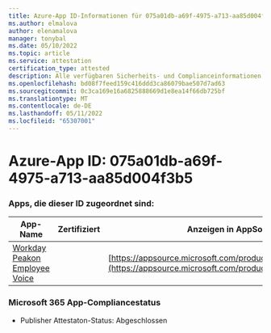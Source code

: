 ```yaml
---
title: Azure-App ID-Informationen für 075a01db-a69f-4975-a713-aa85d004f3b5
ms.author: elmalova
author: elenamalova
manager: tonybal
ms.date: 05/10/2022
ms.topic: article
ms.service: attestation
certification_type: attested
description: Alle verfügbaren Sicherheits- und Complianceinformationen für 075a01db-a69f-4975-a713-aa85d004f3b5.
ms.openlocfilehash: bd08f7feed159c416ddd3ca86079bae507d7ad63
ms.sourcegitcommit: 0c3ca169e16a6825888669d1e8ea14f66db725bf
ms.translationtype: MT
ms.contentlocale: de-DE
ms.lasthandoff: 05/11/2022
ms.locfileid: "65307001"
---
```

# <a name="azure-app-id-075a01db-a69f-4975-a713-aa85d004f3b5"></a>Azure-App ID: 075a01db-a69f-4975-a713-aa85d004f3b5


### <a name="apps-associated-with-this-id"></a>Apps, die dieser ID zugeordnet sind:
| **App-Name** | **Zertifiziert** | **Anzeigen in AppSource** |
|--------------|---------------|-----------------------|
| [Workday Peakon Employee Voice](../forward/WA200003453.md) |  | [https://appsource.microsoft.com/product/office/WA200003453](https://appsource.microsoft.com/product/office/WA200003453) |

### <a name="microsoft-365-app-compliance-status"></a>Microsoft 365 App-Compliancestatus
- Publisher Attestaton-Status: Abgeschlossen
